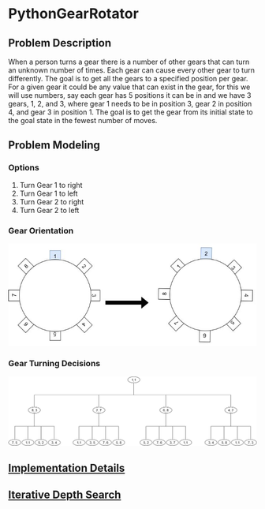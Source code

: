 [gears]: ./images/gearsOrientation.jpg
[gearChart]: ./images/GearDecision.jpg
[implementationInfo]: ./Documentation/Implementation.md
[iterativeSearch]: ./Documentation/IterativeBreadthSearch.md

# PythonGearRotator

## Problem Description

When a person turns a gear there is a number of other gears that can turn an unknown number of times. Each gear can cause every other gear to turn differently. The goal is to get all the gears to a specified position per gear. For a given gear it could be any value that can exist in the gear, for this we will use numbers, say each gear has 5 positions it can be in and we have 3 gears,  1, 2, and 3, where gear 1 needs to be in position 3, gear 2 in position 4, and gear 3 in position 1. The goal is to get the gear from its initial state to the goal state in the fewest number of moves.

## Problem Modeling

### Options

1. Turn Gear 1 to right
2. Turn Gear 1 to left
3. Turn Gear 2 to right
4. Turn Gear 2 to left

### Gear Orientation

![alt text][gears]

### Gear Turning Decisions

![alt text][gearChart]

## [Implementation Details][implementationInfo]

## [Iterative Depth Search][iterativeSearch]

